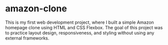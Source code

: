 # amazon-clone
This is my first web development project, where I built a simple Amazon homepage clone using HTML and CSS Flexbox. The goal of this project was to practice layout design, responsiveness, and styling without using any external frameworks.

